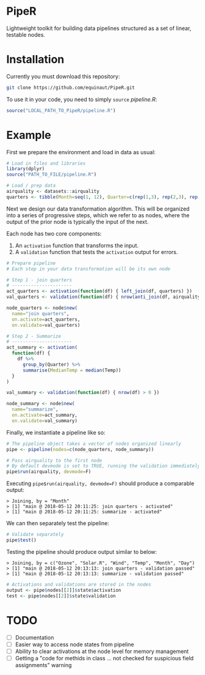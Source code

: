 # PipeR
Lightweight toolkit for building data pipelines structured as a set of linear, testable nodes.

# Installation

Currently you must download this repository:

```bash
git clone https://github.com/equinaut/PipeR.git
```

To use it in your code, you need to simply `source` *pipeline.R*:

```R
source("LOCAL_PATH_TO_PipeR/pipeline.R")
```

# Example

First we prepare the environment and load in data as usual:
```R
# Load in files and libraries
library(dplyr)
source("PATH_TO_FILE/pipeline.R")

# Load / prep data
airquality <- datasets::airquality
quarters <- tibble(Month=seq(1, 12), Quarter=c(rep(1,3), rep(2,3), rep(3,3), rep(4,3)))
```

Next we design our data transformation algorithm. This will be organized into a series of progressive steps, which we refer to as nodes, where the output of the prior node is typically the input of the next.

Each node has two core components:
1. An `activation` function that transforms the input.
2. A `validation` function that tests the `activation` output for errors.

```R
# Prepare pipeline
# Each step in your data transformation will be its own node

# Step 1 - join quarters
# ----------------------
act_quarters <- activation(function(df) { left_join(df, quarters) })
val_quarters <- validation(function(df) { nrow(anti_join(df, airquality)) == 0})

node_quarters <- node$new(
  name="join quarters",
  on.activate=act_quarters,
  on.validate=val_quarters)

# Step 2 - Summarize
# ----------------------
act_summary <- activation(
  function(df) {
    df %>%
      group_by(Quarter) %>%
      summarise(MedianTemp = median(Temp))
  }
)

val_summary <- validation(function(df) { nrow(df) > 0 })

node_summary <- node$new(
  name="summarize",
  on.activate=act_summary,
  on.validate=val_summary)
```

Finally, we instantiate a pipeline like so:
```R
# The pipeline object takes a vector of nodes organized linearly
pipe <- pipeline(nodes=c(node_quarters, node_summary))

# Pass airquality to the first node
# By default devmode is set to TRUE, running the validation immediately after activation
pipe$run(airquality, devmode=F)
```

Executing `pipe$run(airquality, devmode=F)` should produce a comparable output:

```
> Joining, by = "Month"
> [1] "main @ 2018-05-12 20:11:25: join quarters - activated"
> [1] "main @ 2018-05-12 20:11:25: summarize - activated"
```

We can then separately test the pipeline:

```R
# Validate separately
pipe$test()
```

Testing the pipeline should produce output similar to below:

```
> Joining, by = c("Ozone", "Solar.R", "Wind", "Temp", "Month", "Day")
> [1] "main @ 2018-05-12 20:13:13: join quarters - validation passed"
> [1] "main @ 2018-05-12 20:13:13: summarize - validation passed"
```

```R
# Activations and validations are stored in the nodes
output <- pipe$nodes[[2]]$state$activation
test <- pipe$nodes[[2]]$state$validation
```

# TODO

- [ ] Documentation
- [ ] Easier way to access node states from pipeline
- [ ] Ability to clear activations at the node level for memory management
- [ ] Getting a "code for methids in class ... not checked for suspicious field assignments" warning
